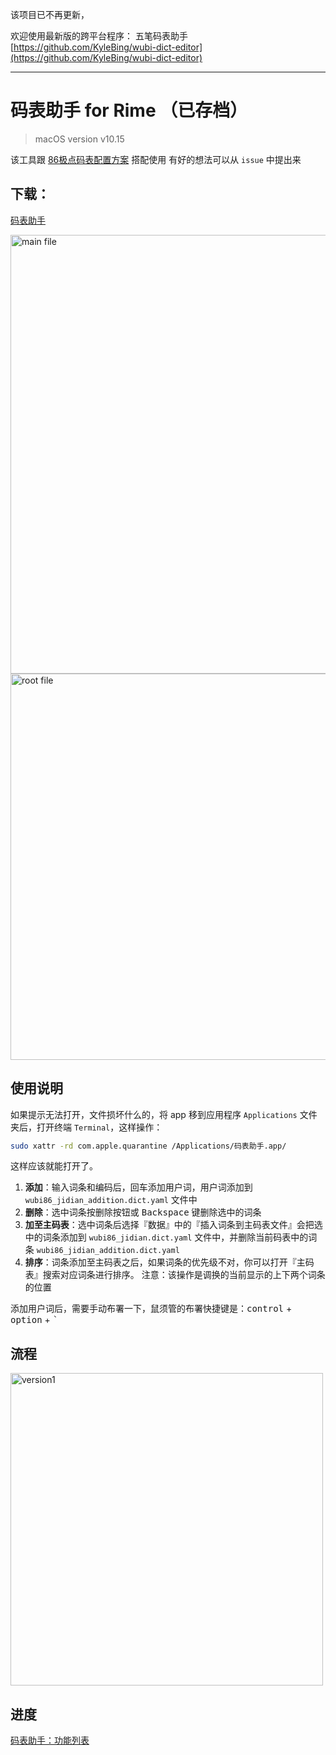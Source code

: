 该项目已不再更新，

欢迎使用最新版的跨平台程序： 五笔码表助手[https://github.com/KyleBing/wubi-dict-editor](https://github.com/KyleBing/wubi-dict-editor)

---


# 码表助手 for Rime （已存档）

> macOS version v10.15

该工具跟 [86极点码表配置方案](https://github.com/KyleBing/rime-wubi86-jidian) 搭配使用
有好的想法可以从 `issue` 中提出来


## 下载：
[码表助手](https://github.com/KyleBing/WubiBuddy/releases)


<img width="702" alt="main file" src="https://user-images.githubusercontent.com/12215982/81660658-9e83b800-946d-11ea-8689-879ea2674b12.png">
<img width="618" alt="root file" src="https://user-images.githubusercontent.com/12215982/81660669-a17ea880-946d-11ea-9cdc-72c0a6ccd517.png">


## 使用说明

如果提示无法打开，文件损坏什么的，将 app 移到应用程序 `Applications` 文件夹后，打开终端 `Terminal`，这样操作：

```bash
sudo xattr -rd com.apple.quarantine /Applications/码表助手.app/
```

这样应该就能打开了。


1. __添加__：输入词条和编码后，回车添加用户词，用户词添加到 `wubi86_jidian_addition.dict.yaml` 文件中
2. __删除__：选中词条按<kbd>删除</kbd>按钮或 <kbd>Backspace</kbd> 键删除选中的词条
3. __加至主码表__：选中词条后选择『数据』中的『插入词条到主码表文件』会把选中的词条添加到 `wubi86_jidian.dict.yaml` 文件中，并删除当前码表中的词条  `wubi86_jidian_addition.dict.yaml` 
4. __排序__：词条添加至主码表之后，如果词条的优先级不对，你可以打开『主码表』搜索对应词条进行排序。 注意：该操作是调换的当前显示的上下两个词条的位置

添加用户词后，需要手动布署一下，鼠须管的布署快捷键是：<kbd>control</kbd> + <kbd>option</kbd> + <kbd>`</kbd>

## 流程

<img width="500" alt="version1" src="https://user-images.githubusercontent.com/12215982/79714194-9fa84600-8302-11ea-995d-15239ef52c1e.png"/>


## 进度

[码表助手：功能列表](https://github.com/KyleBing/WubiBuddy/projects/1)

